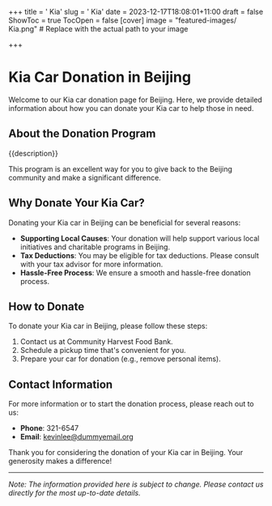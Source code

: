 +++
title = '    Kia'
slug = '    Kia'
date = 2023-12-17T18:08:01+11:00
draft = false
ShowToc = true
TocOpen = false
[cover]
image = "featured-images/    Kia.png"  # Replace with the actual path to your image

+++



#     Kia Car Donation in     Beijing

Welcome to our     Kia car donation page for     Beijing. Here, we provide detailed information about how you can donate your     Kia car to help those in need.

## About the Donation Program

{{description}}

This program is an excellent way for you to give back to the     Beijing community and make a significant difference.

## Why Donate Your     Kia Car?

Donating your     Kia car in     Beijing can be beneficial for several reasons:

- **Supporting Local Causes**: Your donation will help support various local initiatives and charitable programs in     Beijing.
- **Tax Deductions**: You may be eligible for tax deductions. Please consult with your tax advisor for more information.
- **Hassle-Free Process**: We ensure a smooth and hassle-free donation process.

## How to Donate

To donate your     Kia car in     Beijing, please follow these steps:

1. Contact us at     Community Harvest Food Bank.
2. Schedule a pickup time that's convenient for you.
3. Prepare your car for donation (e.g., remove personal items).

## Contact Information

For more information or to start the donation process, please reach out to us:

- **Phone**: 321-6547
- **Email**:     kevinlee@dummyemail.org

Thank you for considering the donation of your     Kia car in     Beijing. Your generosity makes a difference!

---

*Note: The information provided here is subject to change. Please contact us directly for the most up-to-date details.*
